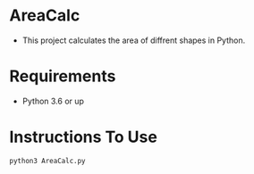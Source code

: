 # AreaCalc
- This project calculates the area of diffrent shapes in Python.

# Requirements
 - Python 3.6 or up
 
 # Instructions To Use
   ```
   python3 AreaCalc.py
   ```
